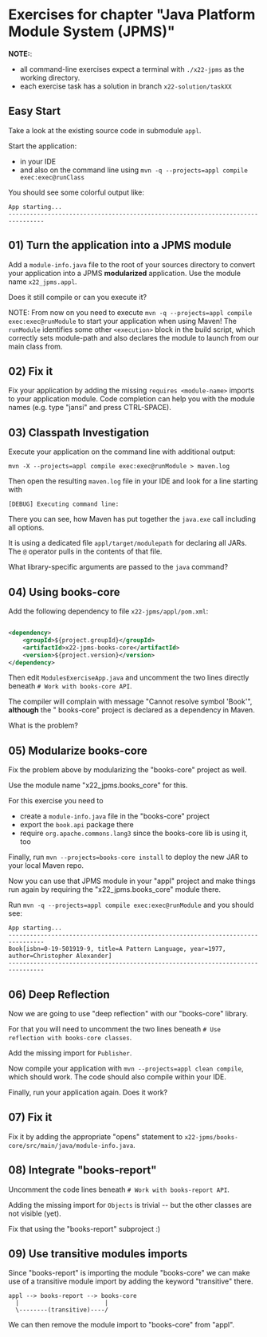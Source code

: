 # Exercises for chapter "Java Platform Module System (JPMS)"

**NOTE:**:

* all command-line exercises expect a terminal with `./x22-jpms` as the working directory.
* each exercise task has a solution in branch `x22-solution/taskXX`

## Easy Start

Take a look at the existing source code in submodule `appl`.

Start the application:

* in your IDE
* and also on the command line using `mvn -q --projects=appl compile exec:exec@runClass`

You should see some colorful output like:

````
App starting...
--------------------------------------------------------------------------------
````

## 01) Turn the application into a JPMS module

Add a `module-info.java` file to the root of your sources directory to convert your application into
a JPMS **modularized** application. Use the module name `x22_jpms.appl`.

Does it still compile or can you execute it?

NOTE: From now on you need to execute `mvn -q --projects=appl compile exec:exec@runModule` to start
your application
when using Maven! The `runModule` identifies some other `<execution>` block in the build script,
which correctly sets module-path and also declares the module to launch from our main class from.

## 02) Fix it

Fix your application by adding the missing `requires <module-name>` imports to your application
module.
Code completion can help you with the module names (e.g. type "jansi" and press CTRL-SPACE).

## 03) Classpath Investigation

Execute your application on the command line with additional output:

````shell
mvn -X --projects=appl compile exec:exec@runModule > maven.log
````

Then open the resulting `maven.log` file in your IDE and look for a line starting with

````text
[DEBUG] Executing command line:
````

There you can see, how Maven has put together the `java.exe` call including all options.

It is using a dedicated file `appl/target/modulepath` for declaring all JARs. The `@` operator pulls
in the contents of that file.

What library-specific arguments are passed to the `java` command?

## 04) Using books-core

Add the following dependency to file `x22-jpms/appl/pom.xml`:

````xml

<dependency>
    <groupId>${project.groupId}</groupId>
    <artifactId>x22-jpms-books-core</artifactId>
    <version>${project.version}</version>
</dependency>
````

Then edit `ModulesExerciseApp.java` and uncomment the two lines directly
beneath `# Work with books-core API`.

The compiler will complain with message "Cannot resolve symbol 'Book'", **although** the "
books-core" project is declared as a dependency in Maven.

What is the problem?

## 05) Modularize books-core

Fix the problem above by modularizing the "books-core" project as well.

Use the module name "x22_jpms.books_core" for this.

For this exercise you need to

* create a `module-info.java` file in the "books-core" project
* export the `book.api` package there
* require `org.apache.commons.lang3` since the books-core lib is using it, too

Finally, run `mvn --projects=books-core install` to deploy the new JAR to your local Maven repo.

Now you can use that JPMS module in your "appl" project and make things run again by requiring
the "x22_jpms.books_core" module there.

Run `mvn -q --projects=appl compile exec:exec@runModule` and you should see:

````text
App starting...
--------------------------------------------------------------------------------
Book[isbn=0-19-501919-9, title=A Pattern Language, year=1977, author=Christopher Alexander]
--------------------------------------------------------------------------------
````

## 06) Deep Reflection

Now we are going to use "deep reflection" with our "books-core" library.

For that you will need to uncomment the two lines
beneath `# Use reflection with books-core classes`.

Add the missing import for `Publisher`.

Now compile your application with `mvn --projects=appl clean compile`, which should work. The code
should also compile within your IDE.

Finally, run your application again. Does it work?

## 07) Fix it

Fix it by adding the appropriate "opens" statement
to `x22-jpms/books-core/src/main/java/module-info.java`.

## 08) Integrate "books-report"

Uncomment the code lines beneath `# Work with books-report API`.

Adding the missing import for `Objects` is trivial -- but the other classes are not visible (yet).

Fix that using the "books-report" subproject :)

## 09) Use transitive modules imports

Since "books-report" is importing the module "books-core" we can make use of a transitive module
import by adding the keyword "transitive" there.

````
appl --> books-report --> books-core
  |                        |
  \--------(transitive)----/
````

We can then remove the module import to "books-core" from "appl".
